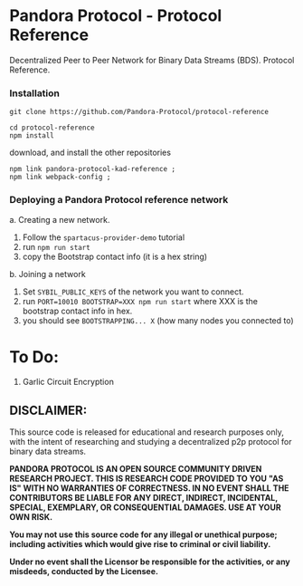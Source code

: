 # Pandora Protocol - Protocol Reference

Decentralized Peer to Peer Network for Binary Data Streams (BDS). Protocol Reference.

### Installation

``` 
git clone https://github.com/Pandora-Protocol/protocol-reference

cd protocol-reference
npm install
```

download, and install the other repositories
```
npm link pandora-protocol-kad-reference ;
npm link webpack-config ;
```

### Deploying a Pandora Protocol reference network

a. Creating a new network.

1. Follow the `spartacus-provider-demo` tutorial
2. run `npm run start`
3. copy the Bootstrap contact info (it is a hex string)

b. Joining a network

1. Set `SYBIL_PUBLIC_KEYS` of the network you want to connect.
2. run `PORT=10010 BOOTSTRAP=XXX npm run start` where XXX is the bootstrap contact info in hex.
3. you should see `BOOTSTRAPPING... X` (how many nodes you connected to)

# To Do:

1. Garlic Circuit Encryption 



## DISCLAIMER: 

This source code is released for educational and research purposes only, with the intent of researching and studying a decentralized p2p protocol for binary data streams.

**PANDORA PROTOCOL IS AN OPEN SOURCE COMMUNITY DRIVEN RESEARCH PROJECT. THIS IS RESEARCH CODE PROVIDED TO YOU "AS IS" WITH NO WARRANTIES OF CORRECTNESS. IN NO EVENT SHALL THE CONTRIBUTORS BE LIABLE FOR ANY DIRECT, INDIRECT, INCIDENTAL, SPECIAL, EXEMPLARY, OR CONSEQUENTIAL DAMAGES. USE AT YOUR OWN RISK.**

**You may not use this source code for any illegal or unethical purpose; including activities which would give rise to criminal or civil liability.**

**Under no event shall the Licensor be responsible for the activities, or any misdeeds, conducted by the Licensee.**
